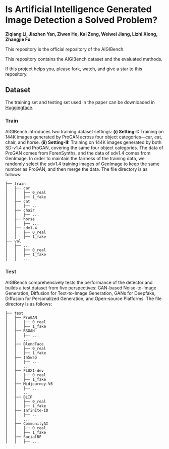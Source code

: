 # Is Artificial Intelligence Generated Image Detection a Solved Problem?
**Ziqiang Li, Jiazhen Yan, Ziwen He, Kai Zeng, Weiwei Jiang, Lizhi Xiong, Zhangjie Fu**

This repository is the official repository of the AIGIBench. 

This repository contains the AIGIBench dataset and the evaluated methods.

If this project helps you, please fork, watch, and give a star to this repository.   

## Dataset
The training set and testing set used in the paper can be downloaded in [Huggingface](https://huggingface.co/datasets/HorizonTEL/AIGIBench).
### Train
AIGIBench introduces two training dataset settings: **(i) Setting-I:** Training on 144K images generated by ProGAN across four object categories—car, cat, chair, and horse. **(ii) Setting-II:** Training on 144K images generated by both SD-v1.4 and ProGAN, covering the same four object categories. The data of ProGAN comes from ForenSynths, and the data of sdv1.4 comes from GenImage. In order to maintain the fairness of the training data, we randomly select the sdv1.4 training images of GenImage to keep the same number as ProGAN, and then merge the data. The file directory is as follows:

```
├── train
│   ├── car
│   │   ├── 0_real
│   │   ├── 1_fake
│   ├── cat
│   │   ├── ...
│   ├── chair
│   │   ├── ...
│   ├── horse
│   │   ├── ...
│   ├── sdv1.4
│   │   ├── 0_real
│   │   ├── 1_fake
├── val
│   ├── ...
│   │   ├── 0_real
│   │   ├── 1_fake
│   │   ...
```

### Test
AIGIBench comprehensively tests the performance of the detector and builds a test dataset from five perspectives: GAN-based Noise-to-Image Generation, Diffusion for Text-to-Image Generation, GANs for Deepfake, Diffusion for Personalized Generation, and Open-source Platforms. The file directory is as follows:
```
├── test
│   ├── ProGAN
│   │   ├── 0_real
│   │   ├── 1_fake
│   ├── R3GAN
│   │   ├── ...
│   │   ...
│   ├── BlendFace
│   │   ├── 0_real
│   │   ├── 1_fake
│   ├── InSwap
│   │   ├── ...
│   │   ...
│   ├── FLUX1-dev
│   │   ├── 0_real
│   │   ├── 1_fake
│   ├── Midjourney-V6
│   │   ├── ...
│   │   ...
│   ├── BLIP
│   │   ├── 0_real
│   │   ├── 1_fake
│   ├── Infinite-ID
│   │   ├── ...
│   │   ...
│   ├── CommunityAI
│   │   ├── 0_real
│   │   ├── 1_fake
│   ├── SocialRF
│   │   ├── ...
```
